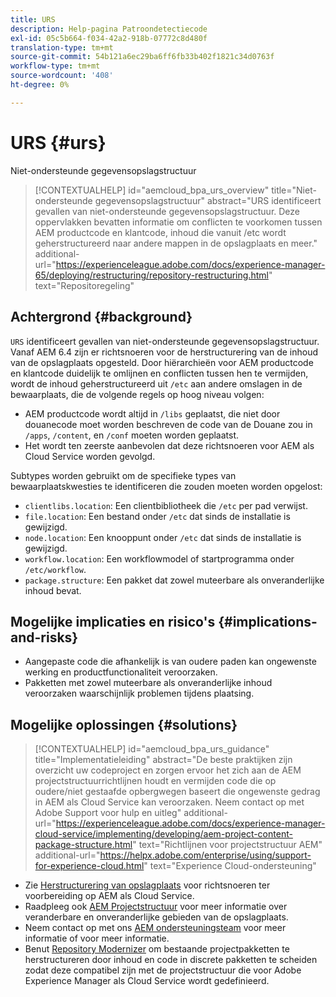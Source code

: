```yaml
---
title: URS
description: Help-pagina Patroondetectiecode
exl-id: 05c5b664-f034-42a2-918b-07772c8d480f
translation-type: tm+mt
source-git-commit: 54b121a6ec29ba6ff6fb33b402f1821c34d0763f
workflow-type: tm+mt
source-wordcount: '408'
ht-degree: 0%

---
```


# URS {#urs}

Niet-ondersteunde gegevensopslagstructuur

>[!CONTEXTUALHELP]
>id="aemcloud_bpa_urs_overview"
>title="Niet-ondersteunde gegevensopslagstructuur"
>abstract="URS identificeert gevallen van niet-ondersteunde gegevensopslagstructuur. Deze oppervlakken bevatten informatie om conflicten te voorkomen tussen AEM productcode en klantcode, inhoud die vanuit /etc wordt geherstructureerd naar andere mappen in de opslagplaats en meer."
>additional-url="https://experienceleague.adobe.com/docs/experience-manager-65/deploying/restructuring/repository-restructuring.html" text="Repositoregeling"

## Achtergrond {#background}

`URS` identificeert gevallen van niet-ondersteunde gegevensopslagstructuur. Vanaf AEM 6.4 zijn er richtsnoeren voor de herstructurering van de inhoud van de opslagplaats opgesteld. Door hiërarchieën voor AEM productcode en klantcode duidelijk te omlijnen en conflicten tussen hen te vermijden, wordt de inhoud geherstructureerd uit `/etc` aan andere omslagen in de bewaarplaats, die de volgende regels op hoog niveau volgen:

* AEM productcode wordt altijd in `/libs` geplaatst, die niet door douanecode moet worden beschreven de code van de Douane zou in `/apps`, `/content`, en `/conf` moeten worden geplaatst.
* Het wordt ten zeerste aanbevolen dat deze richtsnoeren voor AEM als Cloud Service worden gevolgd.

Subtypes worden gebruikt om de specifieke types van bewaarplaatskwesties te identificeren die zouden moeten worden opgelost:
* `clientlibs.location`: Een clientbibliotheek die  `/etc` per pad verwijst.
* `file.location`: Een bestand onder  `/etc` dat sinds de installatie is gewijzigd.
* `node.location`: Een knooppunt onder  `/etc` dat sinds de installatie is gewijzigd.
* `workflow.location`: Een workflowmodel of startprogramma onder  `/etc/workflow`.
* `package.structure`: Een pakket dat zowel muteerbare als onveranderlijke inhoud bevat.

## Mogelijke implicaties en risico&#39;s {#implications-and-risks}

* Aangepaste code die afhankelijk is van oudere paden kan ongewenste werking en productfunctionaliteit veroorzaken.
* Pakketten met zowel muteerbare als onveranderlijke inhoud veroorzaken waarschijnlijk problemen tijdens plaatsing.

## Mogelijke oplossingen {#solutions}

>[!CONTEXTUALHELP]
>id="aemcloud_bpa_urs_guidance"
>title="Implementatieleiding"
>abstract="De beste praktijken zijn overzicht uw codeproject en zorgen ervoor het zich aan de AEM projectstructuurrichtlijnen houdt en vermijden code die op oudere/niet gestaafde opbergwegen baseert die ongewenste gedrag in AEM als Cloud Service kan veroorzaken. Neem contact op met Adobe Support voor hulp en uitleg"
>additional-url="https://experienceleague.adobe.com/docs/experience-manager-cloud-service/implementing/developing/aem-project-content-package-structure.html" text="Richtlijnen voor projectstructuur AEM"
>additional-url="https://helpx.adobe.com/enterprise/using/support-for-experience-cloud.html" text="Experience Cloud-ondersteuning"

* Zie [Herstructurering van opslagplaats](https://experienceleague.adobe.com/docs/experience-manager-65/deploying/restructuring/repository-restructuring.html) voor richtsnoeren ter voorbereiding op AEM als Cloud Service.
* Raadpleeg ook [AEM Projectstructuur](https://experienceleague.adobe.com/docs/experience-manager-cloud-service/implementing/developing/aem-project-content-package-structure.html) voor meer informatie over veranderbare en onveranderlijke gebieden van de opslagplaats.
* Neem contact op met ons [AEM ondersteuningsteam](https://helpx.adobe.com/enterprise/using/support-for-experience-cloud.html) voor meer informatie of voor meer informatie.
* Benut [Repository Modernizer](https://experienceleague.adobe.com/docs/experience-manager-cloud-service/moving/refactoring-tools/repo-modernizer.html#refactoring-tools) om bestaande projectpakketten te herstructureren door inhoud en code in discrete pakketten te scheiden zodat deze compatibel zijn met de projectstructuur die voor Adobe Experience Manager als Cloud Service wordt gedefinieerd.
